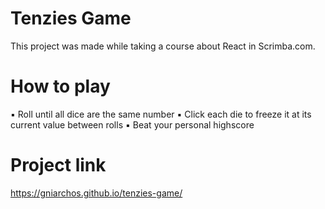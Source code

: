 # Tenzies Game

This project was made while taking a course about React in Scrimba.com.

# How to play

:black_small_square: Roll until all dice are the same number
:black_small_square: Click each die to freeze it at its current value between rolls
:black_small_square: Beat your personal highscore

# Project link
https://gniarchos.github.io/tenzies-game/

